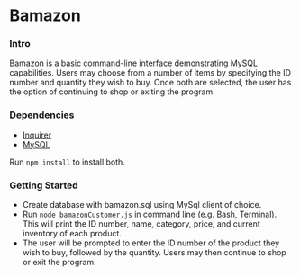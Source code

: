 # Bamazon

### Intro
Bamazon is a basic command-line interface demonstrating MySQL capabilities. Users may choose from a number of items by specifying the ID number and quantity they wish to buy. Once both are selected, the user has the option of continuing to shop or exiting the program.

### Dependencies
* [Inquirer](https://www.npmjs.com/package/inquirer/v/5.0.1)
* [MySQL](https://www.npmjs.com/package/mysql)

Run `npm install` to install both.

### Getting Started

* Create database with bamazon.sql using MySql client of choice.
* Run `node bamazonCustomer.js` in command line (e.g. Bash, Terminal). This will print the ID number, name, category, price, and current inventory of each product.
* The user will be prompted to enter the ID number of the product they wish to buy, followed by the quantity. Users may then continue to shop or exit the program.

